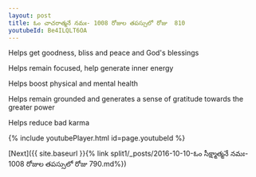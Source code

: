 ```yaml
---
layout: post
title: ఓం చాచరాత్మనే నమః- 1008 రోజుల తపస్సులో రోజు  810
youtubeId: Be4ILQLT6OA
---
```

 
 
Helps get goodness, bliss and peace and God's blessings
 
Helps remain focused, help generate inner energy 
 
Helps boost physical and mental health 
 
Helps remain grounded and generates a sense of gratitude towards the greater power 
 
Helps reduce bad karma
 
 
 
 


{% include youtubePlayer.html id=page.youtubeId %}
 
[Next]({{ site.baseurl }}{% link  split1/_posts/2016-10-10-ఓం సీక్ష్మాత్మనే నమః- 1008 రోజుల తపస్సులో రోజు  790.md%})
 
